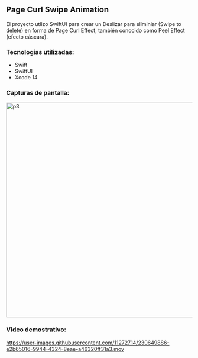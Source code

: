 ## Page Curl Swipe Animation
El proyecto utlizo SwiftUI para crear un Deslizar para eliminiar (Swipe to delete) en forma
de Page Curl Effect, también conocido como Peel Effect (efecto cáscara).



### Tecnologías utilizadas:

- Swift
- SwiftUI 
- Xcode 14

### Capturas de pantalla:

<img width="580" alt="p3" src="https://user-images.githubusercontent.com/11272714/230649766-ff1aabb4-0e97-4fa6-8452-1ecee36f4ddf.png">



### Video demostrativo:



https://user-images.githubusercontent.com/11272714/230649886-e2b65016-9944-4324-8eae-a46320ff31a3.mov

